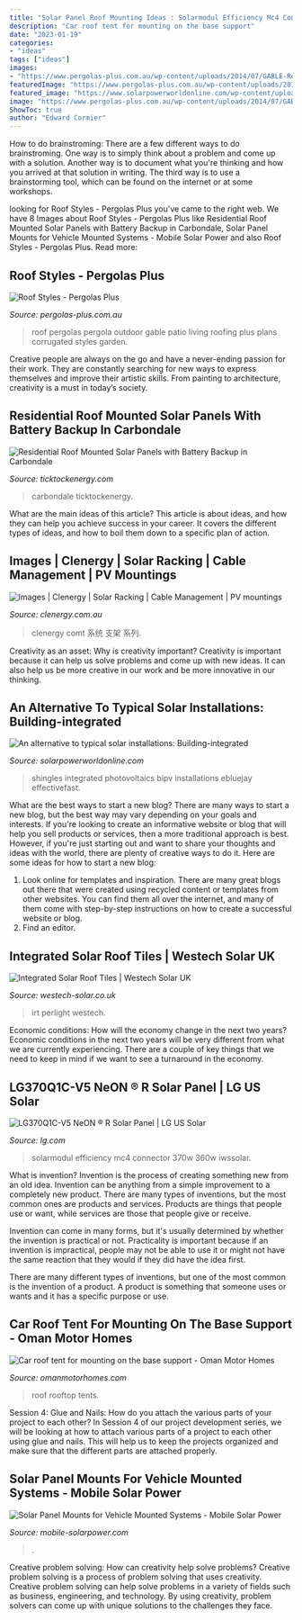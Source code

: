 ```yaml
---
title: "Solar Panel Roof Mounting Ideas : Solarmodul Efficiency Mc4 Connector 370w 360w Iwssolar"
description: "Car roof tent for mounting on the base support"
date: "2023-01-19"
categories:
- "ideas"
tags: ["ideas"]
images:
- "https://www.pergolas-plus.com.au/wp-content/uploads/2014/07/GABLE-Roof-Pergola.jpg"
featuredImage: "https://www.pergolas-plus.com.au/wp-content/uploads/2014/07/GABLE-Roof-Pergola.jpg"
featured_image: "https://www.solarpowerworldonline.com/wp-content/uploads/2015/07/Apollo_II_Install81.jpg"
image: "https://www.pergolas-plus.com.au/wp-content/uploads/2014/07/GABLE-Roof-Pergola.jpg"
ShowToc: true
author: "Edward Cormier"
---
```



How to do brainstroming:
There are a few different ways to do brainstroming. One way is to simply think about a problem and come up with a solution. Another way is to document what you're thinking and how you arrived at that solution in writing. The third way is to use a brainstorming tool, which can be found on the internet or at some workshops.

	

		
looking for Roof Styles - Pergolas Plus you've came to the right web. We have 8 Images about Roof Styles - Pergolas Plus like Residential Roof Mounted Solar Panels with Battery Backup in Carbondale, Solar Panel Mounts for Vehicle Mounted Systems - Mobile Solar Power and also Roof Styles - Pergolas Plus. Read more:
		
    
## Roof Styles - Pergolas Plus

<img loading=lazy src="https://www.pergolas-plus.com.au/wp-content/uploads/2014/07/GABLE-Roof-Pergola.jpg" onerror="this.onerror=null;this.src='https://tse2.mm.bing.net/th?id=OIP.tvARXzsI4s42UcoG-TcF8gHaFj&amp;pid=15.1';" alt="Roof Styles - Pergolas Plus">

_Source: pergolas-plus.com.au_

>roof pergolas pergola outdoor gable patio living roofing plus plans corrugated styles garden. 

	

Creative people are always on the go and have a never-ending passion for their work. They are constantly searching for new ways to express themselves and improve their artistic skills. From painting to architecture, creativity is a must in today’s society.

    
## Residential Roof Mounted Solar Panels With Battery Backup In Carbondale

<img loading=lazy src="https://www.ticktockenergy.com/wp-content/uploads/2020/05/solar-roof-mount-array-2.jpg" onerror="this.onerror=null;this.src='https://tse4.mm.bing.net/th?id=OIP.1z8ewus9Cf_ZMeXdoXPqvAHaEK&amp;pid=15.1';" alt="Residential Roof Mounted Solar Panels with Battery Backup in Carbondale">

_Source: ticktockenergy.com_

>carbondale ticktockenergy. 

	

What are the main ideas of this article?
This article is about ideas, and how they can help you achieve success in your career. It covers the different types of ideas, and how to boil them down to a specific plan of action.

    
## Images | Clenergy | Solar Racking | Cable Management | PV Mountings

<img loading=lazy src="https://www.clenergy.com.au/wp-content/uploads/2020/07/Clenergy_Commercial-Tilt_Solar-Racking_RACV-9-scaled.jpg" onerror="this.onerror=null;this.src='https://tse3.mm.bing.net/th?id=OIP.zLP_daDJv6nszAi5Ag7gAwHaEP&amp;pid=15.1';" alt="Images | Clenergy | Solar Racking | Cable Management | PV mountings">

_Source: clenergy.com.au_

>clenergy comt 系统 支架 系列. 

	

Creativity as an asset: Why is creativity important?
Creativity is important because it can help us solve problems and come up with new ideas. It can also help us be more creative in our work and be more innovative in our thinking.

    
## An Alternative To Typical Solar Installations: Building-integrated

<img loading=lazy src="https://www.solarpowerworldonline.com/wp-content/uploads/2015/07/Apollo_II_Install81.jpg" onerror="this.onerror=null;this.src='https://tse3.mm.bing.net/th?id=OIP.wH-U1e1qGITKHA54wes-VgHaFi&amp;pid=15.1';" alt="An alternative to typical solar installations: Building-integrated">

_Source: solarpowerworldonline.com_

>shingles integrated photovoltaics bipv installations ebluejay effectivefast. 

	

What are the best ways to start a new blog?
There are many ways to start a new blog, but the best way may vary depending on your goals and interests. If you're looking to create an informative website or blog that will help you sell products or services, then a more traditional approach is best. However, if you're just starting out and want to share your thoughts and ideas with the world, there are plenty of creative ways to do it. Here are some ideas for how to start a new blog: 
1. Look online for templates and inspiration. There are many great blogs out there that were created using recycled content or templates from other websites. You can find them all over the internet, and many of them come with step-by-step instructions on how to create a successful website or blog. 
2. Find an editor.

    
## Integrated Solar Roof Tiles | Westech Solar UK

<img loading=lazy src="https://westech-solar.co.uk/wp-content/uploads/2021/04/product-overview_03.jpg" onerror="this.onerror=null;this.src='https://tse4.mm.bing.net/th?id=OIP.w5T65-00RHjsI9BfwmZRGwHaKi&amp;pid=15.1';" alt="Integrated Solar Roof Tiles | Westech Solar UK">

_Source: westech-solar.co.uk_

>irt perlight westech. 

	

Economic conditions: How will the economy change in the next two years?
Economic conditions in the next two years will be very different from what we are currently experiencing. There are a couple of key things that we need to keep in mind if we want to see a turnaround in the economy.

    
## LG370Q1C-V5 NeON ® R Solar Panel | LG US Solar

<img loading=lazy src="https://www.lg.com/us/images/business/md07000248/gallery/1600-3.jpg" onerror="this.onerror=null;this.src='https://tse1.mm.bing.net/th?id=OIP.0f_TGCvSCAnOkZ3BuD2IWgHaE6&amp;pid=15.1';" alt="LG370Q1C-V5 NeON ® R Solar Panel | LG US Solar">

_Source: lg.com_

>solarmodul efficiency mc4 connector 370w 360w iwssolar. 

	

What is invention?
Invention is the process of creating something new from an old idea. Invention can be anything from a simple improvement to a completely new product. 
There are many types of inventions, but the most common ones are products and services. Products are things that people use or want, while services are those that people give or receive. 

Invention can come in many forms, but it's usually determined by whether the invention is practical or not. Practicality is important because if an invention is impractical, people may not be able to use it or might not have the same reaction that they would if they did have the idea first. 

There are many different types of inventions, but one of the most common is the invention of a product. A product is something that someone uses or wants and it has a specific purpose or use.

    
## Car Roof Tent For Mounting On The Base Support - Oman Motor Homes

<img loading=lazy src="https://www.omanmotorhomes.com/wp-content/uploads/2021/01/01.jpg" onerror="this.onerror=null;this.src='https://tse1.mm.bing.net/th?id=OIP.VoiwzI54ixUuhGdCkLUymQHaHa&amp;pid=15.1';" alt="Car roof tent for mounting on the base support - Oman Motor Homes">

_Source: omanmotorhomes.com_

>roof rooftop tents. 

	

Session 4: Glue and Nails: How do you attach the various parts of your project to each other?
In Session 4 of our project development series, we will be looking at how to attach various parts of a project to each other using glue and nails. This will help us to keep the projects organized and make sure that the different parts are attached properly.

    
## Solar Panel Mounts For Vehicle Mounted Systems - Mobile Solar Power

<img loading=lazy src="http://www.mobile-solarpower.com/uploads/1/2/9/6/12964626/1217530_orig.jpg" onerror="this.onerror=null;this.src='https://tse4.mm.bing.net/th?id=OIP.xdDutfm1PbSHETuOoh6KpQHaFj&amp;pid=15.1';" alt="Solar Panel Mounts for Vehicle Mounted Systems - Mobile Solar Power">

_Source: mobile-solarpower.com_

>. 

	

Creative problem solving: How can creativity help solve problems?
Creative problem solving is a process of problem solving that uses creativity. Creative problem solving can help solve problems in a variety of fields such as business, engineering, and technology. By using creativity, problem solvers can come up with unique solutions to the challenges they face.

